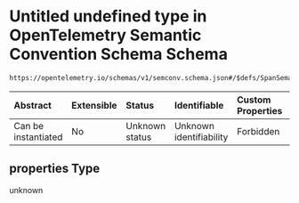 # Untitled undefined type in OpenTelemetry Semantic Convention Schema Schema

```txt
https://opentelemetry.io/schemas/v1/semconv.schema.json#/$defs/SpanSemanticConvention/properties
```



| Abstract            | Extensible | Status         | Identifiable            | Custom Properties | Additional Properties | Access Restrictions | Defined In                                                                           |
| :------------------ | :--------- | :------------- | :---------------------- | :---------------- | :-------------------- | :------------------ | :----------------------------------------------------------------------------------- |
| Can be instantiated | No         | Unknown status | Unknown identifiability | Forbidden         | Allowed               | none                | [semconv.schema.json\*](../../../schemas/semconv.schema.json "open original schema") |

## properties Type

unknown
